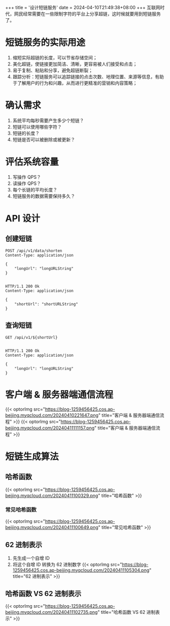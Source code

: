 +++
title = '设计短链服务'
date = 2024-04-10T21:49:38+08:00
+++
互联网时代，网民经常需要在一些限制字符的平台上分享超链，这时候就要用到短链服务了。
<!--more-->
# 短链服务的实际用途
1. 缩短实际超链的长度，可以节省存储空间；
2. 美化超链，使链接更加简洁、清晰，更容易被人们接受和点击；
3. 易于复制、粘贴和分享，避免超链断裂；
4. 跟踪分析：短链服务可以追踪链接的点击次数、地理位置、来源等信息，有助于了解用户的行为和兴趣，从而进行更精准的营销和内容策略；
# 确认需求
1. 系统平均每秒需要产生多少个短链？
2. 短链可以使用哪些字符？
3. 短链的长度？
4. 短链是否可以被删除或被更新？
# 评估系统容量
1. 写操作 QPS？
2. 读操作 QPS？
3. 每个长链的平均长度？
4. 短链服务的数据需要保持多久？
# API 设计
## 创建短链
```
POST /api/v1/data/shorten
Content-Type: application/json

{
    "longUrl": "longURLString"
}


HTTP/1.1 200 Ok
Content-Type: application/json

{
    "shortUrl": "shortURLString"
}
```
## 查询短链
```
GET /api/v1/${shortUrl}


HTTP/1.1 200 Ok
Content-Type: application/json

{
    "longUrl": "longURLString"
}
```
# 客户端 & 服务器端通信流程
{{< optorImg src="https://blog-1259456425.cos.ap-beijing.myqcloud.com/20240410221647.png" title="客户端 & 服务器端通信流程" >}}
{{< optorImg src="https://blog-1259456425.cos.ap-beijing.myqcloud.com/20240411111157.png" title="客户端 & 服务器端通信流程" >}}

# 短链生成算法
## 哈希函数
{{< optorImg src="https://blog-1259456425.cos.ap-beijing.myqcloud.com/20240411100329.png" title="哈希函数" >}}
### 常见哈希函数
{{< optorImg src="https://blog-1259456425.cos.ap-beijing.myqcloud.com/20240411100649.png" title="常见哈希函数" >}}

## 62 进制表示
1. 先生成一个自增 ID
2. 将这个自增 ID 转换为 62 进制数字
{{< optorImg src="https://blog-1259456425.cos.ap-beijing.myqcloud.com/20240411105304.png" title="62 进制表示" >}}

## 哈希函数 VS 62 进制表示
{{< optorImg src="https://blog-1259456425.cos.ap-beijing.myqcloud.com/20240411102735.png" title="哈希函数 VS 62 进制表示" >}}
